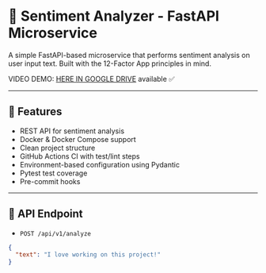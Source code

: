 # 🧠 Sentiment Analyzer - FastAPI Microservice

A simple FastAPI-based microservice that performs sentiment analysis on user input text. Built with the 12-Factor App principles in mind.

VIDEO DEMO: [HERE IN GOOGLE DRIVE](https://drive.google.com/drive/folders/1ijEcgXqDA5kVwH-Hfi0XSZs3WqqFAwu_?usp=drive_link) available ✅

---

## 🚀 Features

- REST API for sentiment analysis
- Docker & Docker Compose support
- Clean project structure
- GitHub Actions CI with test/lint steps
- Environment-based configuration using Pydantic
- Pytest test coverage
- Pre-commit hooks

---

## 🧪 API Endpoint

- `POST /api/v1/analyze`
```json
{
  "text": "I love working on this project!"
}
